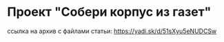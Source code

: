 # Проект "Собери корпус из газет"

ссылка на архив с файлами статьи: https://yadi.sk/d/51sXyu5eNUDCSw
